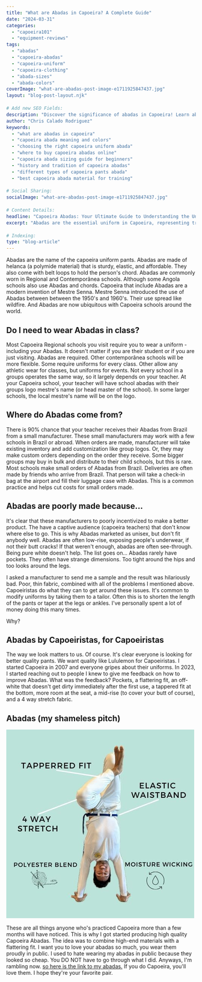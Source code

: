 ```yaml
---
title: "What are Abadas in Capoeira? A Complete Guide"
date: "2024-03-31"
categories:
  - "capoeira101"
  - "equipment-reviews"
tags:
  - "abadas"
  - "capoeira-abadas"
  - "capoeira-uniform"
  - "capoeira-clothing"
  - "abada-sizes"
  - "abada-colors"
coverImage: "what-are-abadas-post-image-e1711925847437.jpg"
layout: "blog-post-layout.njk"

# Add new SEO Fields:
description: "Discover the significance of abadas in Capoeira! Learn about colors, styles, and how to choose the perfect uniform. Your ultimate abada guide."
author: "Chris Calado Rodriguez"
keywords:
  - "what are abadas in capoeira"
  - "capoeira abada meaning and colors"
  - "choosing the right capoeira uniform abada"
  - "where to buy capoeira abadas online"
  - "capoeira abada sizing guide for beginners"
  - "history and tradition of capoeira abadas"
  - "different types of capoeira pants abada"
  - "best capoeira abada material for training"

# Social Sharing:
socialImage: "what-are-abadas-post-image-e1711925847437.jpg"

# Content Details:
headline: "Capoeira Abadas: Your Ultimate Guide to Understanding the Uniform"
excerpt: "Abadas are the essential uniform in Capoeira, representing tradition, skill level, and providing freedom of movement for players."

# Indexing:
type: "blog-article"
---
```


Abadas are the name of the capoeira uniform pants. Abadas are made of helanca (a polymide material) that is sturdy, elastic, and affordable. They also come with belt loops to hold the person's chord. Abadas are commonly worn in Regional and Contemporânea schools. Although some Angola schools also use Abadas and chords. Capoeira that include Abadas are a modern invention of Mestre Senna. Mestre Senna introduced the use of Abadas between between the 1950's and 1960's. Their use spread like wildfire. And Abadas are now ubiquitous with Capoeira schools around the world.

## Do I need to wear Abadas in class?

Most Capoeira Regional schools you visit require you to wear a uniform - including your Abadas. It doesn't matter if you are their student or if you are just visiting. Abadas are required. Other contemporânea schools will be more flexible. Some require uniforms for every class. Other allow any athletic wear for classes, but uniforms for events. Not every school in a groups operates the same way, so it largely depends on your teacher. At your Capoeira school, your teacher will have school abadas with their groups logo mestre's name (or head master of the school). In some larger schools, the local mestre's name will be on the logo.

## Where do Abadas come from?

There is 90% chance that your teacher receives their Abadas from Brazil from a small manufacturer. These small manufacturers may work with a few schools in Brazil or abroad. When orders are made, manufacturer will take existing inventory and add customization like group logos. Or, they may make custom orders depending on the order they receive. Some bigger groups may buy in bulk and distribute to their child schools, but this is rare. Most schools make small orders of Abadas from Brazil. Deliveries are often made by friends who arrive from Brazil. That person will take a check-in bag at the airport and fill their luggage case with Abadas. This is a common practice and helps cut costs for small orders made.

## Abadas are poorly made because...

It's clear that these manufacturers to poorly incentivized to make a better product. The have a captive audience (capoeira teachers) that don't know where else to go. This is why Abadas marketed as unisex, but don't fit anybody well. Abadas are often low-rise, exposing people's underwear, if not their butt cracks! If that weren't enough, abadas are often see-through. Being pure white doesn't help. The list goes on... Abadas rarely have pockets. They often have strange dimensions. Too tight around the hips and too looks around the legs.

I asked a manufacturer to send me a sample and the result was hilariously bad. Poor, thin fabric, combined with all of the problems I mentioned above. Capoeiristas do what they can to get around these issues. It's common to modify uniforms by taking them to a tailor. Often this is to shorten the length of the pants or taper at the legs or ankles. I've personally spent a lot of money doing this many times.

Why?

## Abadas by Capoeiristas, for Capoeiristas

The way we look matters to us. Of course. It's clear everyone is looking for better quality pants. We want quality like Lululemon for Capoeiristas. I started Capoeira in 2007 and everyone gripes about their uniforms. In 2023, I started reaching out to people I knew to give me feedback on how to improve Abadas. What was the feedback? Pockets, a flattering fit, an off-white that doesn't get dirty immediately after the first use, a tappered fit at the bottom, more room at the seat, a mid-rise (to cover your butt of course), and a 4 way stretch fabric.

## Abadas (my shameless pitch)

[![](images/Capoeira.jpeg)](https://dendearts.com/product/abada-joggers-unisex/)

These are all things anyone who's practiced Capoeira more than a few months will have noticed. This is why I got started producing high quality Capoeira Abadas. The idea was to combine high-end materials with a flattering fit. I want you to love your abadas so much, you wear them proudly in public. I used to hate wearing my abadas in public because they looked so cheap. You DO NOT have to go through what I did. Anyways, I'm rambling now. [so here is the link to my abadas.](https://dendearts.com/product/abada-joggers-unisex/) If you do Capoeira, you'll love them. I hope they're your favorite pair.